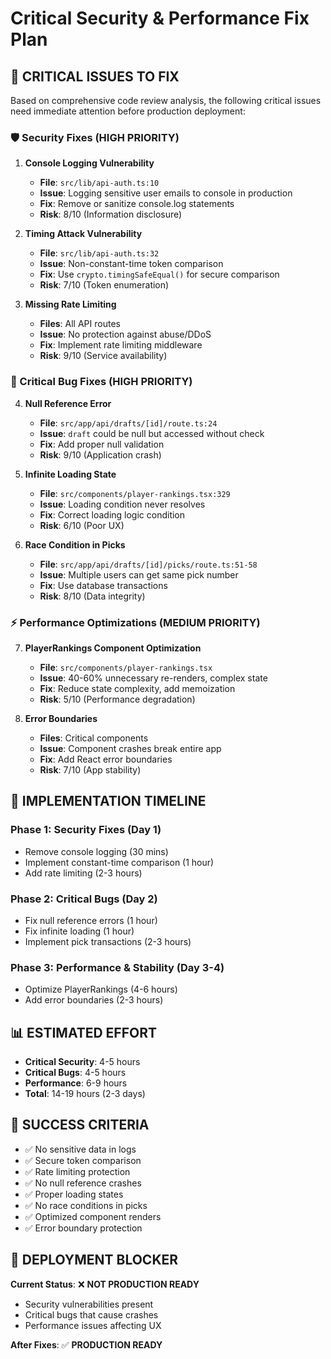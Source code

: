# Critical Security & Performance Fix Plan

## 🔴 **CRITICAL ISSUES TO FIX**

Based on comprehensive code review analysis, the following critical issues need immediate attention before production deployment:

### **🛡️ Security Fixes (HIGH PRIORITY)**

1. **Console Logging Vulnerability**
   - **File**: `src/lib/api-auth.ts:10`
   - **Issue**: Logging sensitive user emails to console in production
   - **Fix**: Remove or sanitize console.log statements
   - **Risk**: 8/10 (Information disclosure)

2. **Timing Attack Vulnerability** 
   - **File**: `src/lib/api-auth.ts:32`
   - **Issue**: Non-constant-time token comparison
   - **Fix**: Use `crypto.timingSafeEqual()` for secure comparison
   - **Risk**: 7/10 (Token enumeration)

3. **Missing Rate Limiting**
   - **Files**: All API routes
   - **Issue**: No protection against abuse/DDoS
   - **Fix**: Implement rate limiting middleware
   - **Risk**: 9/10 (Service availability)

### **🐛 Critical Bug Fixes (HIGH PRIORITY)**

4. **Null Reference Error**
   - **File**: `src/app/api/drafts/[id]/route.ts:24`
   - **Issue**: `draft` could be null but accessed without check
   - **Fix**: Add proper null validation
   - **Risk**: 9/10 (Application crash)

5. **Infinite Loading State**
   - **File**: `src/components/player-rankings.tsx:329`
   - **Issue**: Loading condition never resolves
   - **Fix**: Correct loading logic condition  
   - **Risk**: 6/10 (Poor UX)

6. **Race Condition in Picks**
   - **File**: `src/app/api/drafts/[id]/picks/route.ts:51-58`
   - **Issue**: Multiple users can get same pick number
   - **Fix**: Use database transactions
   - **Risk**: 8/10 (Data integrity)

### **⚡ Performance Optimizations (MEDIUM PRIORITY)**

7. **PlayerRankings Component Optimization**
   - **File**: `src/components/player-rankings.tsx`
   - **Issue**: 40-60% unnecessary re-renders, complex state
   - **Fix**: Reduce state complexity, add memoization
   - **Risk**: 5/10 (Performance degradation)

8. **Error Boundaries**
   - **Files**: Critical components
   - **Issue**: Component crashes break entire app
   - **Fix**: Add React error boundaries
   - **Risk**: 7/10 (App stability)

## 📅 **IMPLEMENTATION TIMELINE**

### **Phase 1: Security Fixes (Day 1)**
- Remove console logging (30 mins)
- Implement constant-time comparison (1 hour)
- Add rate limiting (2-3 hours)

### **Phase 2: Critical Bugs (Day 2)**
- Fix null reference errors (1 hour)
- Fix infinite loading (1 hour) 
- Implement pick transactions (2-3 hours)

### **Phase 3: Performance & Stability (Day 3-4)**
- Optimize PlayerRankings (4-6 hours)
- Add error boundaries (2-3 hours)

## 📊 **ESTIMATED EFFORT**
- **Critical Security**: 4-5 hours
- **Critical Bugs**: 4-5 hours
- **Performance**: 6-9 hours
- **Total**: 14-19 hours (2-3 days)

## 🎯 **SUCCESS CRITERIA**
- ✅ No sensitive data in logs
- ✅ Secure token comparison
- ✅ Rate limiting protection
- ✅ No null reference crashes
- ✅ Proper loading states
- ✅ No race conditions in picks
- ✅ Optimized component renders
- ✅ Error boundary protection

## 🚨 **DEPLOYMENT BLOCKER**
**Current Status**: ❌ **NOT PRODUCTION READY**
- Security vulnerabilities present
- Critical bugs that cause crashes
- Performance issues affecting UX

**After Fixes**: ✅ **PRODUCTION READY**